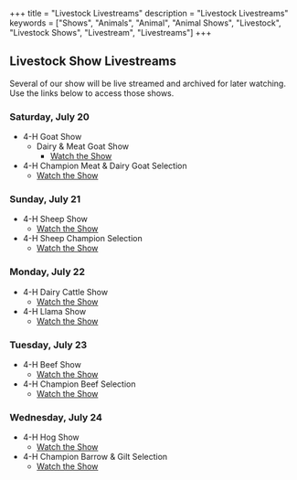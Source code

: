 +++
title = "Livestock Livestreams"
description = "Livestock Livestreams"
keywords = ["Shows", "Animals", "Animal", "Animal Shows", "Livestock", "Livestock Shows", "Livestream", "Livestreams"]
+++

## Livestock Show Livestreams

Several of our show will be live streamed and archived for later watching. Use the links below to access those shows.

### Saturday, July 20

* 4-H Goat Show
  * Dairy & Meat Goat Show
    * [Watch the Show](https://youtube.com/live/XPgXzoA1yuo?feature=share)
* 4-H Champion Meat & Dairy Goat Selection
  * [Watch the Show](https://youtube.com/live/9qb13y0gJ_M?feature=share)

### Sunday, July 21

* 4-H Sheep Show
  * [Watch the Show](https://youtube.com/live/KsR0y5z37Sw?feature=share)
* 4-H Sheep Champion Selection
  * [Watch the Show](https://youtube.com/live/L5DzdXXpIg4?feature=share)

### Monday, July 22

* 4-H Dairy Cattle Show
  * [Watch the Show](https://youtube.com/live/ww-aL6sAvTg?feature=share)
* 4-H Llama Show
  * [Watch the Show](https://youtube.com/live/vzFBqMt_3l0?feature=share)

### Tuesday, July 23

* 4-H Beef Show
  * [Watch the Show](https://youtube.com/live/jJqz4c6F494?feature=share)
* 4-H Champion Beef Selection
  * [Watch the Show](https://youtube.com/live/3Qc_7nBZxYQ?feature=share)

### Wednesday, July 24

* 4-H Hog Show
  * [Watch the Show](https://youtube.com/live/K9L9oBEFt8o?feature=share)
* 4-H Champion Barrow & Gilt Selection
  * [Watch the Show](https://youtube.com/live/9pIV-fSowPE?feature=share)
